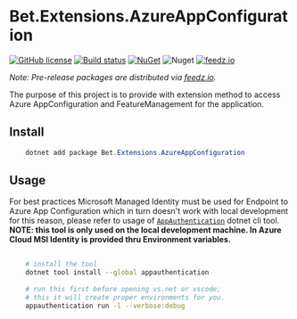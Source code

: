 # Bet.Extensions.AzureAppConfiguration

[![GitHub license](https://img.shields.io/badge/license-MIT-blue.svg?style=flat-square)](https://raw.githubusercontent.com/kdcllc/Bet.AspNetCore/master/LICENSE)
[![Build status](https://ci.appveyor.com/api/projects/status/fo9rakj7s7uhs3ij?svg=true)](https://ci.appveyor.com/project/kdcllc/bet-aspnetcore)
[![NuGet](https://img.shields.io/nuget/v/Bet.Extensions.AzureAppConfiguration.svg)](https://www.nuget.org/packages?q=Bet.Extensions.AzureAppConfiguration)
![Nuget](https://img.shields.io/nuget/dt/Bet.Extensions.AzureAppConfiguration)
[![feedz.io](https://img.shields.io/badge/endpoint.svg?url=https://f.feedz.io/kdcllc/bet-aspnetcore/shield/Bet.Extensions.AzureAppConfiguration/latest)](https://f.feedz.io/kdcllc/bet-aspnetcore/packages/Bet.Extensions.AzureAppConfiguration/latest/download)

*Note: Pre-release packages are distributed via [feedz.io](https://f.feedz.io/kdcllc/bet-aspnetcore/nuget/index.json).*

The purpose of this project is to provide with extension method to access Azure AppConfiguration and FeatureManagement for the application.

## Install

```csharp
    dotnet add package Bet.Extensions.AzureAppConfiguration
```

## Usage

For best practices Microsoft Managed Identity must be used for Endpoint to Azure App Configuration which in turn doesn't work with local development for this reason, please refer to usage of [`AppAuthentication`](https://github.com/kdcllc/AppAuthentication) dotnet cli tool.
**NOTE: this tool is only used on the local development machine. In Azure Cloud MSI Identity is provided thru Environment variables.**
```bash
    
    # install the tool
    dotnet tool install --global appauthentication
    
    # run this first before opening vs.net or vscode; 
    # this it will create proper environments for you.
    appauthentication run -l --verbose:debug
```
